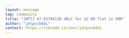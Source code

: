 ```yaml
---
layout: message
tag: community
title: "[WTT] 47.83784120 GRLC for $2.00 flat in XMR"
author: "jetpvckASL"	
contact: https://libredd.it/user/jetpvckASL
---
```



